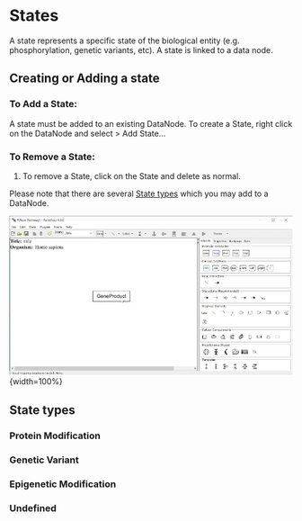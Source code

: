 


# States

A state represents a specific state of the biological entity (e.g. phosphorylation, genetic variants, etc). A state is linked to a data node.

## Creating or Adding a state 

### To Add a State:
A state must be added to an existing DataNode. To create a State, right click on the DataNode and select > Add State...

### To Remove a State:
1. To remove a State, click on the State and delete as normal. 

Please note that there are several [State types](#state-types) which you may add to a DataNode. 

![](images/gifs/add-remove-state.gif){width=100%}

## State types 
### Protein Modification
### Genetic Variant
### Epigenetic Modification
### Undefined

